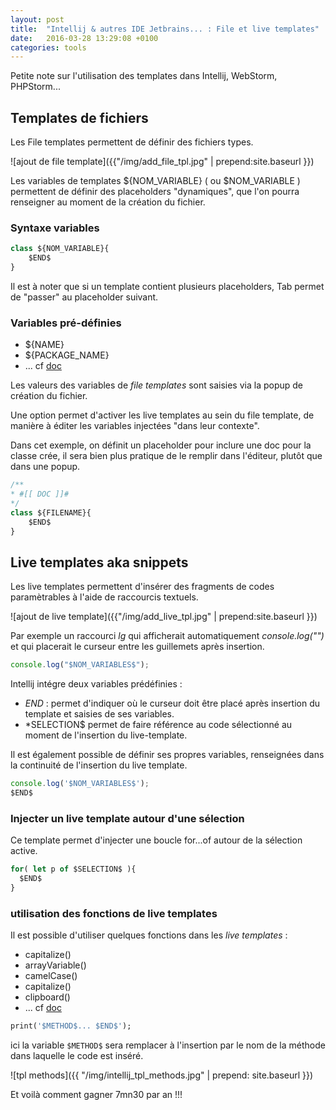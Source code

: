 ```yaml
---
layout: post
title:  "Intellij & autres IDE Jetbrains... : File et live templates"
date:   2016-03-28 13:29:08 +0100
categories: tools
---
```


Petite note sur l'utilisation des templates dans Intellij, WebStorm, PHPStorm...

## Templates de fichiers

Les File templates permettent de définir des fichiers types.

![ajout de file template]({{"/img/add_file_tpl.jpg" | prepend:site.baseurl }})

Les variables de templates ${NOM_VARIABLE} ( ou $NOM_VARIABLE ) permettent de définir des placeholders "dynamiques",
que l'on pourra renseigner au moment de la création du fichier.

### Syntaxe variables

```javascript
class ${NOM_VARIABLE}{
    $END$
}
```

Il est à noter que si un template contient plusieurs placeholders, Tab permet de "passer" au placeholder suivant.

### Variables pré-définies

- ${NAME}
- ${PACKAGE_NAME}
- ... cf [doc](https://www.jetbrains.com/help/idea/2016.1/file-template-variables.html)

Les valeurs des variables de _file templates_ sont saisies via la popup de création du fichier.

Une option permet d'activer les live templates au sein du file template, de manière à éditer les variables injectées "dans leur contexte".

Dans cet exemple, on définit un placeholder pour inclure une doc pour la classe crée, il sera bien plus pratique de le remplir dans l'éditeur, plutôt que dans une popup.

```javascript
/**
* #[[ DOC ]]#
*/
class ${FILENAME}{
    $END$
}
```

## Live templates aka snippets

Les live templates permettent d'insérer des fragments de codes paramètrables à l'aide de raccourcis textuels.

![ajout de live template]({{"/img/add_live_tpl.jpg" | prepend:site.baseurl }})

Par exemple un raccourci _lg_ qui afficherait automatiquement _console.log("")_ et qui placerait le curseur entre les guillemets après insertion.

```javascript
console.log("$NOM_VARIABLES$");
```

Intellij intégre deux variables prédéfinies :

- $END$ : permet d'indiquer où le curseur doit être placé après insertion du template et saisies de ses variables.
- *SELECTION$ permet de faire référence au code sélectionné au moment de l'insertion du live-template.

Il est également possible de définir ses propres variables, renseignées dans la continuité de l'insertion du live template.

```javascript
console.log('$NOM_VARIABLES$');
$END$
```

### Injecter un live template autour d'une sélection

Ce template permet d'injecter une boucle for...of autour de la sélection active.

```javascript
for( let p of $SELECTION$ ){
  $END$
}
```

### utilisation des fonctions de live templates

Il est possible d'utiliser quelques fonctions dans les _live templates_ :
- capitalize()
- arrayVariable()
- camelCase()
- capitalize()
- clipboard()
- ... cf [doc](https://www.jetbrains.com/help/idea/2016.1/live-template-variables.html)

```dart
print('$METHOD$... $END$');
```

ici la variable `$METHOD$` sera remplacer à l'insertion par le nom de la méthode dans laquelle le code est inséré.

![tpl methods]({{ "/img/intellij_tpl_methods.jpg" | prepend: site.baseurl }})

Et voilà comment gagner 7mn30 par an !!!